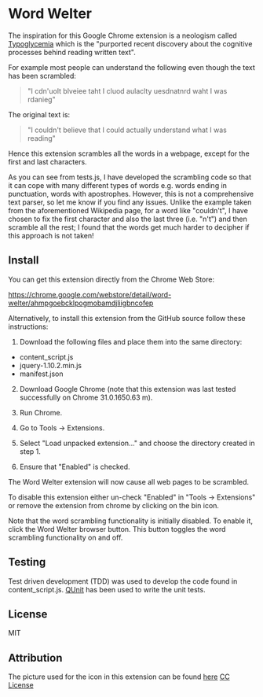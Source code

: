 Word Welter
===========

The inspiration for this Google Chrome extension is a neologism called [Typoglycemia](http://en.wikipedia.org/wiki/Typoglycemia) which is the "purported recent discovery about the cognitive processes behind reading written text".

For example most people can understand the following even though the text has been scrambled:

> "I cdn'uolt blveiee taht I cluod aulaclty uesdnatnrd waht I was rdanieg"

The original text is:

> "I couldn't believe that I could actually understand what I was reading"

Hence this extension scrambles all the words in a webpage, except for the first and last characters.

As you can see from tests.js, I have developed the scrambling code so that it can cope with many different types of words e.g. words ending in punctuation, words with apostrophes. However, this is not a comprehensive text parser, so let me know if you find any issues. Unlike the example taken from the aforementioned Wikipedia page, for a word like "couldn't", I have chosen to fix the first character and also the last three (i.e. "n't") and then scramble all the rest; I found that the words get much harder to decipher if this approach is not taken!

Install
-------

You can get this extension directly from the Chrome Web Store:

https://chrome.google.com/webstore/detail/word-welter/ahmpgoebcklpogmobamdjliigbncofep

Alternatively, to install this extension from the GitHub source follow these instructions:

1. Download the following files and place them into the same directory:

  * content_script.js	
  * jquery-1.10.2.min.js
  * manifest.json

2. Download Google Chrome (note that this extension was last tested successfully on Chrome 31.0.1650.63 m).

3. Run Chrome.

4. Go to Tools -> Extensions.

5. Select "Load unpacked extension..." and choose the directory created in step 1.

6. Ensure that "Enabled" is checked.

The Word Welter extension will now cause all web pages to be scrambled.

To disable this extension either un-check "Enabled" in "Tools -> Extensions" or remove the extension from chrome by clicking on the bin icon.

Note that the word scrambling functionality is initially disabled. To enable it, click the Word Welter browser button. This button toggles the word scrambling functionality on and off.

Testing
-------

Test driven development (TDD) was used to develop the code found in content_script.js. [QUnit](http://qunitjs.com/) has been used to write the unit tests.

License
-------

MIT

Attribution
-----------

The picture used for the icon in this extension can be found [here](http://www.flickr.com/photos/chrisinplymouth/3836807704/) [CC License](http://creativecommons.org/licenses/by-nc-sa/2.0/)
